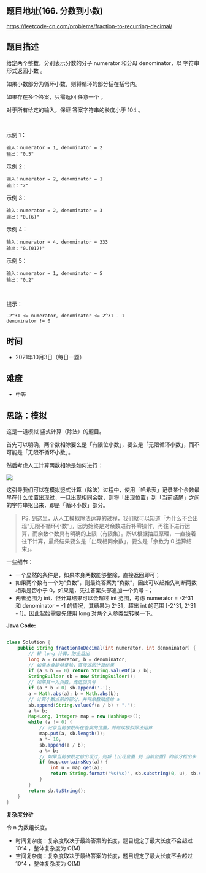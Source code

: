 
## 题目地址(166. 分数到小数)

https://leetcode-cn.com/problems/fraction-to-recurring-decimal/

## 题目描述

给定两个整数，分别表示分数的分子 numerator 和分母 denominator，以 字符串形式返回小数 。

如果小数部分为循环小数，则将循环的部分括在括号内。

如果存在多个答案，只需返回 任意一个 。

对于所有给定的输入，保证 答案字符串的长度小于 104 。

 

示例 1：
```
输入：numerator = 1, denominator = 2
输出："0.5"
```

示例 2：
```
输入：numerator = 2, denominator = 1
输出："2"
```

示例 3：
```
输入：numerator = 2, denominator = 3
输出："0.(6)"
```

示例 4：
```
输入：numerator = 4, denominator = 333
输出："0.(012)"
```

示例 5：
```
输入：numerator = 1, denominator = 5
输出："0.2"
```

 

提示：
```
-2^31 <= numerator, denominator <= 2^31 - 1
denominator != 0
```

## 时间

- 2021年10月3日（每日一题）

## 难度

- 中等

## 思路：模拟

这是一道模拟 竖式计算（除法）的题目。

首先可以明确，两个数相除要么是「有限位小数」，要么是「无限循环小数」，而不可能是「无限不循环小数」。

然后考虑人工计算两数相除是如何进行：

![](https://pic.leetcode-cn.com/1633223480-OLGSxy-file_1633223479713)

这引导我们可以在模拟竖式计算（除法）过程中，使用「哈希表」记录某个余数最早在什么位置出现过，一旦出现相同余数，则将「出现位置」到「当前结尾」之间的字符串抠出来，即是「循环小数」部分。

> PS. 到这里，从人工模拟除法运算的过程，我们就可以知道「为什么不会出现“无限不循环小数”」，因为始终是对余数进行补零操作，再往下进行运算，而余数个数具有明确的上限（有限集）。所以根据抽屉原理，一直接着往下计算，最终结果要么是「出现相同余数」，要么是「余数为 0 运算结束」。

一些细节：

- 一个显然的条件是，如果本身两数能够整除，直接返回即可；
- 如果两个数有一个为“负数”，则最终答案为“负数”，因此可以起始先判断两数相乘是否小于 0，如果是，先往答案头部追加一个负号 -；
- 两者范围为 int，但计算结果可以会超过 int 范围，考虑 numerator = -2^31 和 denominator = -1 的情况，其结果为 2^31，超出 int 的范围 [-2^31, 2^31 - 1]。因此起始需要先使用 long 对两个入参类型转换一下。

**Java Code:**

```java

class Solution {
    public String fractionToDecimal(int numerator, int denominator) {
        // 转 long 计算，防止溢出
        long a = numerator, b = denominator;
        // 如果本身能够整除，直接返回计算结果
        if (a % b == 0) return String.valueOf(a / b);
        StringBuilder sb = new StringBuilder();
        // 如果其一为负数，先追加负号
        if (a * b < 0) sb.append('-');
        a = Math.abs(a); b = Math.abs(b);
        // 计算小数点前的部分，并将余数赋值给 a
        sb.append(String.valueOf(a / b) + ".");
        a %= b;
        Map<Long, Integer> map = new HashMap<>();
        while (a != 0) {
            // 记录当前余数所在答案的位置，并继续模拟除法运算
            map.put(a, sb.length());
            a *= 10;
            sb.append(a / b);
            a %= b;
            // 如果当前余数之前出现过，则将 [出现位置 到 当前位置] 的部分抠出来（循环小数部分）
            if (map.containsKey(a)) {
                int u = map.get(a);
                return String.format("%s(%s)", sb.substring(0, u), sb.substring(u));
            }
        }
        return sb.toString();
    }
}
```


**复杂度分析**

令 n 为数组长度。

- 时间复杂度：复杂度取决于最终答案的长度，题目规定了最大长度不会超过 10^4 ，整体复杂度为 O(M)
- 空间复杂度：复杂度取决于最终答案的长度，题目规定了最大长度不会超过 10^4 ，整体复杂度为 O(M)


